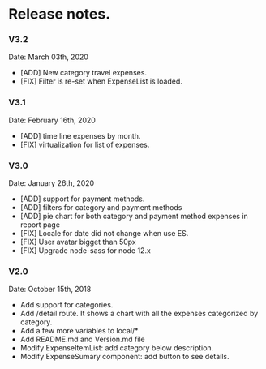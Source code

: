 # Release notes.

### V3.2
Date: March 03th, 2020

* [ADD] New category travel expenses.
* [FIX] Filter is re-set when ExpenseList is loaded. 

### V3.1
Date: February 16th, 2020

* [ADD] time line expenses by month.
* [FIX] virtualization for list of expenses. 

### V3.0
Date: January 26th, 2020

* [ADD] support for payment methods.
* [ADD] filters for category and payment methods
* [ADD] pie chart for both category and payment method expenses in report page
* [FIX] Locale for date did not change when use ES.
* [FIX] User avatar bigget than 50px
* [FIX] Upgrade node-sass for node 12.x

### V2.0
Date: October 15th, 2018

* Add support for categories.
* Add /detail route. It shows a chart with all the expenses categorized by category.
* Add a few more variables to local/*
* Add README.md and Version.md file
* Modify ExpenseItemList: add category below description.
* Modify ExpenseSumary component: add button to see details.